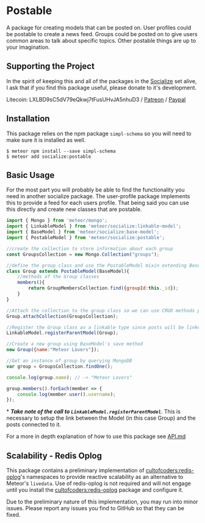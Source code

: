# Postable #

A package for creating models that can be posted on. User profiles could be postable to create a news feed. Groups could be posted on to give users common areas to talk about specific topics. Other postable things are up to your imagination.

## Supporting the Project ##
In the spirit of keeping this and all of the packages in the [Socialize](https://atmospherejs.com/socialize) set alive, I ask that if you find this package useful, please donate to it's development.

Litecoin: LXLBD9sC5dV79eQkwj7tFusUHvJA5nhuD3 / [Patreon](https://www.patreon.com/user?u=4866588) / [Paypal](https://www.paypal.me/copleykj)

## Installation ##

This package relies on the npm package `simpl-schema` so you will need to make sure it is installed as well.

```shell
$ meteor npm install --save simpl-schema
$ meteor add socialize:postable
```

## Basic Usage ##

For the most part you will probably be able to find the functionality you need in another socialize package. The user-profile package implements this to provide a feed for each users profile. That being said you can use this directly and create new classes that are postable.

```javascript
import { Mongo } from 'meteor/mongo';
import { LinkableModel } from 'meteor/socialize:linkable-model';
import { BaseModel } from 'meteor/socialize:base-model';
import { PostableModel } from 'meteor/socialize:postable';

//create the collection to store information about each group
const GroupsCollection = new Mongo.Collection("groups");

//define the group class and use the PostableModel mixin extending BaseModel.
class Group extends PostableModel(BaseModel){
    //methods of the Group classes
    members(){
        return GroupMembersCollection.find({groupId:this._id});
    }
}

//Attach the collection to the group class so we can use CRUD methods provided by BaseModel
Group.attachCollection(GroupsCollection);

//Register the Group class as a linkable type since posts will be linked to a group.
LinkableModel.registerParentModel(Group);

//Create a new group using BaseModel's save method
new Group({name:"Meteor Lovers"});

//Get an instance of group by querying MongoDB
var group = GroupsCollection.findOne();

console.log(group.name); // -> "Meteor Lovers"

group.members().forEach(member => {
    console.log(member.user().username);
});
```

\* __*Take note of the call to `LinkableModel.registerParentModel`*__. This is necessary to setup the link between the Model (in this case Group) and the posts connected to it.

For a more in depth explanation of how to use this package see [API.md](API.md)

## Scalability - Redis Oplog ##

This package contains a preliminary implementation of [cultofcoders:redis-oplog][1]'s namespaces to provide reactive scalability as an alternative to Meteor's `livedata`. Use of redis-oplog is not required and will not engage until you install the [cultofcoders:redis-oplog][1] package and configure it.

Due to the preliminary nature of this implementation, you may run into minor issues. Please report any issues you find to GitHub so that they can be fixed.

[1]:https://github.com/cultofcoders/redis-oplog
